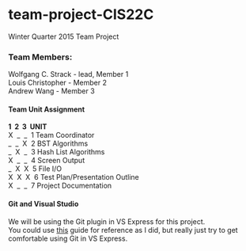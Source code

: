# team-project-CIS22C
Winter Quarter 2015 Team Project
### Team Members:
<p>Wolfgang C. Strack - lead, Member 1<br/>
Louis Christopher - Member 2<br>
Andrew Wang - Member 3</p>

<h4>Team Unit Assignment</h4>
<p>
<strong>1 &nbsp;2 &nbsp;3  &nbsp;UNIT</strong><br/>
 X &nbsp;_ &nbsp;_  &nbsp;1 Team Coordinator<br/>
 _ &nbsp;_ &nbsp;X  &nbsp;2 BST Algorithms<br/>
 _ &nbsp;X &nbsp;_  &nbsp;3 Hash List Algorithms<br/>
 X &nbsp;_ &nbsp;_  &nbsp;4 Screen Output<br/>
 _ &nbsp;X &nbsp;X  &nbsp;5 File I/O<br/>
 X &nbsp;X &nbsp;X  &nbsp;6 Test Plan/Presentation Outline<br/>
 X &nbsp;_ &nbsp;_  &nbsp;7 Project Documentation<br/>
</p>

<h4>Git and Visual Studio</h4>
<p>We will be using the Git plugin in VS Express for this project.<br/>
You could use <a href="https://msdn.microsoft.com/en-us/library/hh850437.aspx">this</a> guide for reference as I did, but really just try to get comfortable using Git in VS Express.</p>
